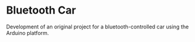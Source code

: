 # Bluetooth Car

Development of an original project for a bluetooth-controlled car using the Arduino platform.
